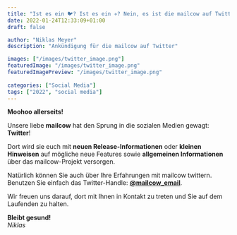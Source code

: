 ```yaml
---
title: "Ist es ein 🐦? Ist es ein ✈️? Nein, es ist die mailcow auf Twitter!"
date: 2022-01-24T12:33:09+01:00
draft: false

author: "Niklas Meyer"
description: "Ankündigung für die mailcow auf Twitter"

images: ["/images/twitter_image.png"]
featuredImage: "/images/twitter_image.png"
featuredImagePreview: "/images/twitter_image.png"
  
categories: ["Social Media"]
tags: ["2022", "social media"]
---
```


**Moohoo allerseits!**

Unsere liebe **mailcow** hat den Sprung in die sozialen Medien gewagt: **Twitter**!

Dort wird sie euch mit **neuen Release-Informationen** oder **kleinen Hinweisen** auf mögliche neue Features sowie **allgemeinen Informationen** über das mailcow-Projekt versorgen.

Natürlich können Sie auch über Ihre Erfahrungen mit mailcow twittern. Benutzen Sie einfach das Twitter-Handle: **[@mailcow_email](https://twitter.com/mailcow_email "@mailcow_email")**.

Wir freuen uns darauf, dort mit Ihnen in Kontakt zu treten und Sie auf dem Laufenden zu halten.

**Bleibt gesund!** \
*Niklas*
